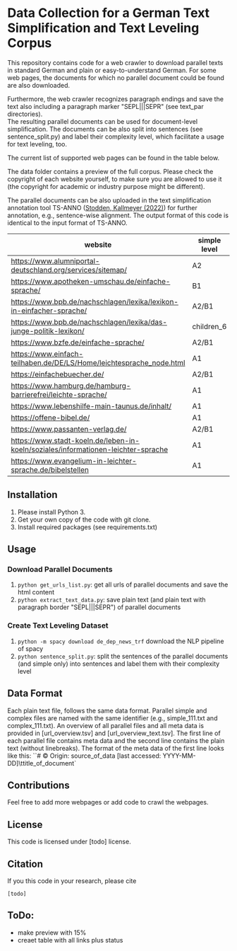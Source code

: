 # Data Collection for a German Text Simplification and Text Leveling Corpus
This repository contains code for a web crawler to download parallel texts in standard German and plain or easy-to-understand German.
For some web pages, the documents for which no parallel document could be found are also downloaded. 

Furthermore, the web crawler recognizes paragraph endings and save the text also including a paragraph marker "SEPL|||SEPR" (see text_par directories).  
The resulting parallel documents can be used for document-level simplification. 
The documents can be also split into sentences (see sentence_split.py) and label their complexity level, which facilitate a usage for text leveling, too.

The current list of supported web pages can be found in the table below.

The data folder contains a preview of the full corpus. 
Please check the copyright of each website yourself, to make sure you are allowed to use it (the copyright for academic or industry purpose might be different). 

The parallel documents can be also uploaded in the text simplification annotation tool TS-ANNO ([Stodden, Kallmeyer (2022)](https://github.com/rstodden/TS_annotation_tool)) for further annotation, e.g., sentence-wise alignment. 
The output format of this code is identical to the input format of TS-ANNO.

| website                                                                           | simple level | complex level | domain           | copyright | status |
|-----------------------------------------------------------------------------------|--------------|---------------|------------------|--------|--------|
| https://www.alumniportal-deutschland.org/services/sitemap/                        | A2           | B2            | language learner |  | &#10003;      |
| https://www.apotheken-umschau.de/einfache-sprache/                                | B1           | C2            | biomed           | x |&#10003;  |
| https://www.bpb.de/nachschlagen/lexika/lexikon-in-einfacher-sprache/              | A2/B1        | C2            | politics         | x |&#10003;  |
| https://www.bpb.de/nachschlagen/lexika/das-junge-politik-lexikon/                 | children_6   | C2            | politics         | x |&#10003;  |
| https://www.bzfe.de/einfache-sprache/                                             | A2/B1        | C2            | health/food      | x |&#10003;  |
| https://www.einfach-teilhaben.de/DE/LS/Home/leichtesprache_node.html              | A1           | C2            | web              | x |&#10003;  |
| https://einfachebuecher.de/                                                       | A2/B1        | C2            | fiction          | x |&#10003;  |
| https://www.hamburg.de/hamburg-barrierefrei/leichte-sprache/                      | A1           | C2            | web              | x |&#10003;  |
| https://www.lebenshilfe-main-taunus.de/inhalt/                                    | A1           | C2            | accessibility    | x |&#10003;  |
| https://offene-bibel.de/                                                          | A1           | C2            | bible            | x |&#10003;  |
| https://www.passanten-verlag.de/                                                  | A2/B1        | C2            | fiction          | x |&#10003;  |
| https://www.stadt-koeln.de/leben-in-koeln/soziales/informationen-leichter-sprache | A1           | C2            | web              | x |&#10003;  |
| https://www.evangelium-in-leichter-sprache.de/bibelstellen                        | A1           | C2            | bible            | x |&#10007; |


## Installation
1) Please install Python 3.
2) Get your own copy of the code with git clone.
3) Install required packages (see requirements.txt)

## Usage
### Download Parallel Documents
1)  ``python get_urls_list.py``: get all urls of parallel documents and save the html content
2) ``python extract_text_data.py``: save plain text (and plain text with paragraph border "SEPL|||SEPR") of parallel documents

### Create Text Leveling Dataset 
1) ``python -m spacy download de_dep_news_trf`` download the NLP pipeline of spacy
2) ``python sentence_split.py``: split the sentences of the parallel documents (and simple only) into sentences and label them with their complexity level

## Data Format
Each plain text file, follows the same data format. Parallel simple and complex files are named with the same identifier (e.g., simple_111.txt and complex_111.txt). 
An overview of all parallel files and all meta data is provided in [url_overview.tsv] and [url_overview_text.tsv].
The first line of each parallel file contains meta data and the second line contains the plain text (without linebreaks).
The format of the meta data of the first line looks like this: 
``# © Origin: source_of_data [last accessed: YYYY-MM-DD]\ttitle_of_document` 


## Contributions
Feel free to add more webpages or add code to crawl the webpages. 

## License
This code is licensed under [todo] license.

## Citation
If you this code in your research, please cite
```
[todo]
```

## ToDo:
- make preview with 15%
- creaet table with all links plus status